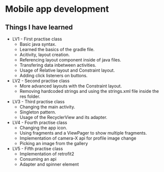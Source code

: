 # Mobile app development
## Things I have learned
* LV1 - First practise class
  * Basic java syntax. 
  * Learned the basics of the gradle file.
  * Acitivity, layout creation.
  * Referencing layout component inside of java files.
  * Transfering data inbetween activities. 
  * Usage of Relative layout and Constraint layout.
  * Adding click listeners on buttons.
* LV2 - Second practise class
  * More advanced layouts with the Constraint layout.
  * Removing hardcoded strings and using the strings.xml file inside the res folder.
* LV3 - Third practise class 
  * Changing the main activity.
  * Singleton pattern.
  * Usage of the RecyclerView and its adapter.
* LV4 - Fourth practise class 
  * Changing the app icon.
  * Using fragments and a ViewPager to show multiple fragments.
  * Implementation of camera-X api for profile image change
  * Picking an image from the gallery
* LV5 - Fifth practise class 
  * Implementation of retrofit2
  * Consuming an api
  * Adapter and spinner element
